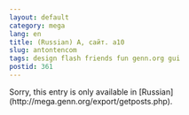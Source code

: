 ```yaml
---
layout: default
category: mega
lang: en
title: (Russian) А, сайт. a10
slug: antontencom
tags: design flash friends fun genn.org gui 
postid: 361
---
```

<p>Sorry, this entry is only available in [Russian](http://mega.genn.org/export/getposts.php).</p>